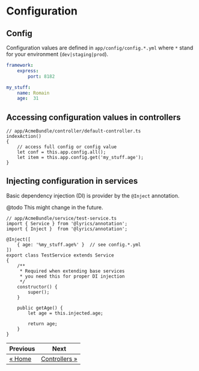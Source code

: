 Configuration
======

## Config

Configuration values are defined in `app/config/config.*.yml` where `*` stand for your environment (`dev|staging|prod`).

```yaml
framework:
    express:
        port: 8182

my_stuff:
    name: Romain
    age:  31
```

## Accessing configuration values in controllers

```node
// app/AcmeBundle/controller/default-controller.ts
indexAction()
{
    // access full config or config value
    let conf = this.app.config.all();
    let item = this.app.config.get('my_stuff.age');
}
```

## Injecting configuration in services

Basic dependency injection (DI) is provider by the `@Inject` annotation.

@todo This might change in the future.

```node
// app/AcmeBundle/service/test-service.ts
import { Service } from '@lyrics/annotation';
import { Inject }  from '@lyrics/annotation';

@Inject([
    { age: '%my_stuff.age%' }  // see config.*.yml
])
export class TestService extends Service
{
    /**
     * Required when extending base services
     * you need this for proper DI injection
     */
    constructor() {
        super();
    }

    public getAge() {
        let age = this.injected.age;

        return age;
    }
}
```


| Previous  | Next |
| ------------- | ------------- |
| [&laquo; Home](./../README.md)  | [Controllers &raquo;](./CONTROLLERS.md)  |
